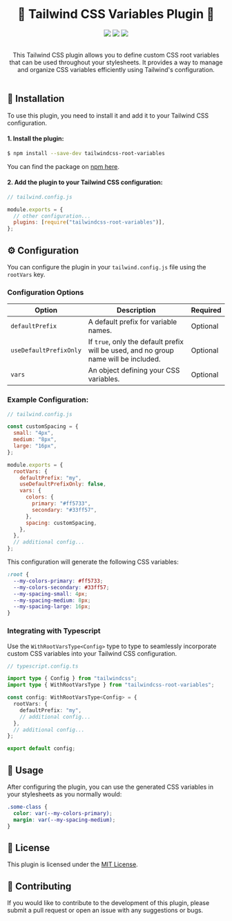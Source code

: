 <h1 align="center">
  🎨 Tailwind CSS Variables Plugin 🎨
</h1>

<div align="center">
  <img src="https://img.shields.io/badge/Tailwindcss-0F172A?&logo=tailwindcss" />
  <img src="https://shields.io/badge/CSS-0F172A?logo=css3&logoColor=06B6D4" />
  <img src="https://shields.io/badge/TypeScript-0F172A?logo=TypeScript&logoColor=06B6D4" />
</div>

<br />

<p align="center">This Tailwind CSS plugin allows you to define custom CSS root variables that can be used throughout your stylesheets. It provides a way to manage and organize CSS variables efficiently using Tailwind's configuration.</p>

<div style="padding-top: 0.2em" />

## 🚀 Installation

To use this plugin, you need to install it and add it to your Tailwind CSS configuration.

#### 1. Install the plugin:

```bash
$ npm install --save-dev tailwindcss-root-variables
```

You can find the package on [npm here](https://www.npmjs.com/package/tailwindcss-root-variables).

#### 2. Add the plugin to your Tailwind CSS configuration:

```javascript
// tailwind.config.js

module.exports = {
  // other configuration...
  plugins: [require("tailwindcss-root-variables")],
};
```

## ⚙️ Configuration

You can configure the plugin in your `tailwind.config.js` file using the `rootVars` key.

### Configuration Options

<table>
  <thead>
    <tr>
      <th>Option</th>
      <th>Description</th>
      <th>Required</th>
    </tr>
  </thead>
  <tbody>
    <tr>
      <td><code>defaultPrefix</code></td>
      <td>A default prefix for variable names.</td>
      <td>Optional</td>
    </tr>
    <tr>
      <td><code>useDefaultPrefixOnly</code></td>
      <td>If <code>true</code>, only the default prefix will be used, and no group name will be included.</td>
      <td>Optional</td>
    </tr>
    <tr>
      <td><code>vars</code></td>
      <td>An object defining your CSS variables.</td>
      <td>Optional</td>
    </tr>
  </tbody>
</table>

### Example Configuration:

```javascript
// tailwind.config.js

const customSpacing = {
  small: "4px",
  medium: "8px",
  large: "16px",
};

module.exports = {
  rootVars: {
    defaultPrefix: "my",
    useDefaultPrefixOnly: false,
    vars: {
      colors: {
        primary: "#ff5733",
        secondary: "#33ff57",
      },
      spacing: customSpacing,
    },
  },
  // additional config...
};
```

This configuration will generate the following CSS variables:

```css
:root {
  --my-colors-primary: #ff5733;
  --my-colors-secondary: #33ff57;
  --my-spacing-small: 4px;
  --my-spacing-medium: 8px;
  --my-spacing-large: 16px;
}
```

### Integrating with Typescript

Use the `WithRootVarsType<Config>` type to type to seamlessly incorporate custom CSS variables into your Tailwind CSS configuration.

```typescript
// typescript.config.ts

import type { Config } from "tailwindcss";
import type { WithRootVarsType } from "tailwindcss-root-variables";

const config: WithRootVarsType<Config> = {
  rootVars: {
    defaultPrefix: "my",
    // additional config...
  },
  // additional config...
};

export default config;
```

## 💫️ Usage

After configuring the plugin, you can use the generated CSS variables in your stylesheets as you normally would:

```css
.some-class {
  color: var(--my-colors-primary);
  margin: var(--my-spacing-medium);
}
```

## 📝 License

This plugin is licensed under the [MIT License](#https://github.com/ealexandros/tailwindcss-root-variables/blob/main/LICENSE).

## 🤝 Contributing

If you would like to contribute to the development of this plugin, please submit a pull request or open an issue with any suggestions or bugs.
